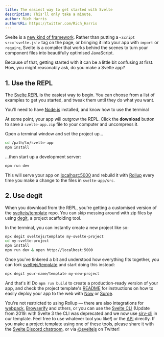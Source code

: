 ```yaml
---
title: The easiest way to get started with Svelte
description: This'll only take a minute.
author: Rich Harris
authorURL: https://twitter.com/Rich_Harris
---
```


Svelte is a [new kind of framework](/blog/frameworks-without-the-framework). Rather than putting a `<script src='svelte.js'>` tag on the page, or bringing it into your app with `import` or `require`, Svelte is a compiler that works behind the scenes to turn your component files into beautifully optimised JavaScript.

Because of that, getting started with it can be a little bit confusing at first. How, you might reasonably ask, do you make a Svelte app?


## 1. Use the REPL

The [Svelte REPL](repl) is the easiest way to begin. You can choose from a list of examples to get you started, and tweak them until they do what you want.

<aside><p>You'll need to have <a href="https://nodejs.org/">Node.js</a> installed, and know how to use the terminal</p></aside>

At some point, your app will outgrow the REPL. Click the **download** button to save a `svelte-app.zip` file to your computer and uncompress it.

Open a terminal window and set the project up...

```bash
cd /path/to/svelte-app
npm install
```

...then start up a development server:

```bash
npm run dev
```

This will serve your app on [localhost:5000](http://localhost:5000) and rebuild it with [Rollup](https://rollupjs.org) every time you make a change to the files in `svelte-app/src`.


## 2. Use degit

When you download from the REPL, you're getting a customised version of the [sveltejs/template](https://github.com/sveltejs/template) repo. You can skip messing around with zip files by using [degit](https://github.com/Rich-Harris/degit), a project scaffolding tool.

In the terminal, you can instantly create a new project like so:

```bash
npx degit sveltejs/template my-svelte-project
cd my-svelte-project
npm install
npm run dev & open http://localhost:5000
```

Once you've tinkered a bit and understood how everything fits together, you can fork [sveltejs/template](https://github.com/sveltejs/template) and start doing this instead:

```bash
npx degit your-name/template my-new-project
```

And that's it! Do `npm run build` to create a production-ready version of your app, and check the project template's [README](https://github.com/sveltejs/template/blob/master/README.md) for instructions on how to easily deploy your app to the web with [Now](https://zeit.co/now) or [Surge](http://surge.sh/).

You're not restricted to using Rollup — there are also integrations for [webpack](https://github.com/sveltejs/svelte-loader), [Browserify](https://github.com/tehshrike/sveltify) and others, or you can use the [Svelte CLI](https://github.com/sveltejs/svelte-cli) (Update from 2019: with Svelte 3 the CLI was deprecated and we now use [sirv-cli](https://www.npmjs.com/package/sirv-cli) in our template. Feel free to use whatever tool you like!) or the [API](https://github.com/sveltejs/svelte/tree/v2#api) directly. If you make a project template using one of these tools, please share it with the [Svelte Discord chatroom](https://discord.gg/yy75DKs), or via [@sveltejs](https://twitter.com/sveltejs) on Twitter!
